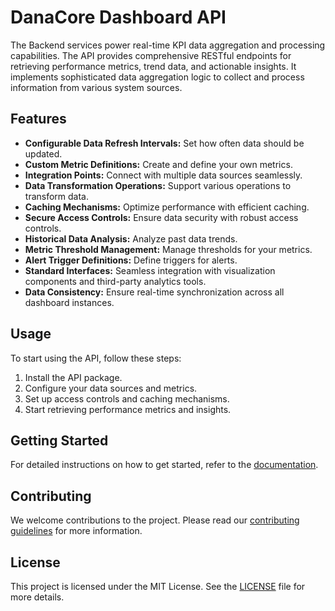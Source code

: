 # DanaCore Dashboard API

The Backend services power real-time KPI data aggregation and processing capabilities. The API provides comprehensive RESTful endpoints for retrieving performance metrics, trend data, and actionable insights. It implements sophisticated data aggregation logic to collect and process information from various system sources.

## Features

- **Configurable Data Refresh Intervals:** Set how often data should be updated.
- **Custom Metric Definitions:** Create and define your own metrics.
- **Integration Points:** Connect with multiple data sources seamlessly.
- **Data Transformation Operations:** Support various operations to transform data.
- **Caching Mechanisms:** Optimize performance with efficient caching.
- **Secure Access Controls:** Ensure data security with robust access controls.
- **Historical Data Analysis:** Analyze past data trends.
- **Metric Threshold Management:** Manage thresholds for your metrics.
- **Alert Trigger Definitions:** Define triggers for alerts.
- **Standard Interfaces:** Seamless integration with visualization components and third-party analytics tools.
- **Data Consistency:** Ensure real-time synchronization across all dashboard instances.

## Usage

To start using the API, follow these steps:
1. Install the API package.
2. Configure your data sources and metrics.
3. Set up access controls and caching mechanisms.
4. Start retrieving performance metrics and insights.

## Getting Started

For detailed instructions on how to get started, refer to the [documentation](https://github.com/navedrasul/danacore-dashboard-api).

## Contributing

We welcome contributions to the project. Please read our [contributing guidelines](https://github.com/navedrasul/danacore-dashboard-api/blob/main/CONTRIBUTING.md) for more information.

## License

This project is licensed under the MIT License. See the [LICENSE](https://github.com/navedrasul/danacore-dashboard-api/blob/main/LICENSE) file for more details.
